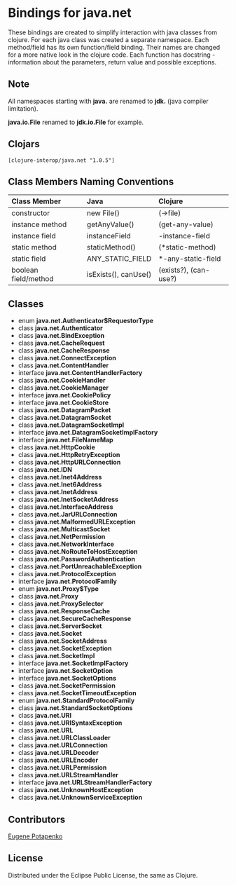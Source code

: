 # Bindings for java.net

These bindings are created to simplify interaction with java classes from clojure.
For each java class was created a separate namespace.
Each method/field has its own function/field binding.
Their names are changed for a more native look in the clojure code. Each function has docstring - information about the parameters, return value and possible exceptions.

## Note

All namespaces starting with **java.** are renamed to **jdk.** (java compiler limitation). 

**java.io.File** renamed to **jdk.io.File** for example. 




## Clojars

```
[clojure-interop/java.net "1.0.5"]
```

## Class Members Naming Conventions

| Class Member | Java | Clojure |
|:--|:--|:--|
| constructor | new File() | (->file) |
| instance method | getAnyValue() | (get-any-value) |
| instance field | instanceField | -instance-field |
| static method | staticMethod() | (*static-method) |
| static field | ANY_STATIC_FIELD | *-any-static-field |
| boolean field/method | isExists(), canUse() | (exists?), (can-use?) |

## Classes

- enum **java.net.Authenticator$RequestorType**
- class **java.net.Authenticator**
- class **java.net.BindException**
- class **java.net.CacheRequest**
- class **java.net.CacheResponse**
- class **java.net.ConnectException**
- class **java.net.ContentHandler**
- interface **java.net.ContentHandlerFactory**
- class **java.net.CookieHandler**
- class **java.net.CookieManager**
- interface **java.net.CookiePolicy**
- interface **java.net.CookieStore**
- class **java.net.DatagramPacket**
- class **java.net.DatagramSocket**
- class **java.net.DatagramSocketImpl**
- interface **java.net.DatagramSocketImplFactory**
- interface **java.net.FileNameMap**
- class **java.net.HttpCookie**
- class **java.net.HttpRetryException**
- class **java.net.HttpURLConnection**
- class **java.net.IDN**
- class **java.net.Inet4Address**
- class **java.net.Inet6Address**
- class **java.net.InetAddress**
- class **java.net.InetSocketAddress**
- class **java.net.InterfaceAddress**
- class **java.net.JarURLConnection**
- class **java.net.MalformedURLException**
- class **java.net.MulticastSocket**
- class **java.net.NetPermission**
- class **java.net.NetworkInterface**
- class **java.net.NoRouteToHostException**
- class **java.net.PasswordAuthentication**
- class **java.net.PortUnreachableException**
- class **java.net.ProtocolException**
- interface **java.net.ProtocolFamily**
- enum **java.net.Proxy$Type**
- class **java.net.Proxy**
- class **java.net.ProxySelector**
- class **java.net.ResponseCache**
- class **java.net.SecureCacheResponse**
- class **java.net.ServerSocket**
- class **java.net.Socket**
- class **java.net.SocketAddress**
- class **java.net.SocketException**
- class **java.net.SocketImpl**
- interface **java.net.SocketImplFactory**
- interface **java.net.SocketOption**
- interface **java.net.SocketOptions**
- class **java.net.SocketPermission**
- class **java.net.SocketTimeoutException**
- enum **java.net.StandardProtocolFamily**
- class **java.net.StandardSocketOptions**
- class **java.net.URI**
- class **java.net.URISyntaxException**
- class **java.net.URL**
- class **java.net.URLClassLoader**
- class **java.net.URLConnection**
- class **java.net.URLDecoder**
- class **java.net.URLEncoder**
- class **java.net.URLPermission**
- class **java.net.URLStreamHandler**
- interface **java.net.URLStreamHandlerFactory**
- class **java.net.UnknownHostException**
- class **java.net.UnknownServiceException**

## Contributors

[Eugene Potapenko](https://github.com/potapenko/)

## License

Distributed under the Eclipse Public License, the same as Clojure.
